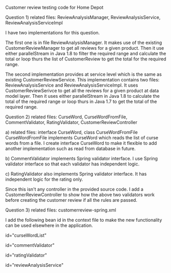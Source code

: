 Customer review testing code for Home Depot

Question 1) related files: ReviewAnalysisManager, ReviewAnalysisService, ReviewAnalysisServiceImpl

I have two implementations for this question. 

The first one is in file ReviewAnalysisManager. It makes use of the existing CustomerReviewManager to get all reviews for a given product. Then it use either parallelStream in Java 1.8 to filter the required range and calculate the total or loop thurs the list of CustomerReview to get the total for the required range. 

The second implementation provides at service level which is the same as existing CustomerReviewService. This implementation contains two files: ReviewAnalysisService and ReviewAnalysisServiceImpl. It uses CustomerReviewSerivce to get all the reviews for a given product at data model layer. Then it uses either parallelStream in Java 1.8 to calculate the total of the required range or loop thurs in Java 1.7 to get the total of the required range.

Question 2) related files: CurseWord, CurseWordFromFile, CommentValidator, RatingValidator, CustomerReviewController

a) related files: interface CurseWord, class CurseWordFromFile
CurseWordFromFile implements CurseWord which reads the list of curse words from a file. I create interface CurseWord to make it flexible to add another implementation such as read from database in future.

b) CommentValidator implements Spring validator interface. I use Spring validator interface so that each validator has independent logic.

c) RatingValidator also implements Spring validator interface. It has independent logic for the rating only.

Since this isn't any controller in the provided source code. I add a CustomerReviewController to show how the above two validators work before creating the customer review if all the rules are passed.

Question 3) related files: customerreview-spring.xml

I add the following bean id in the context file to make the new functionality can be used elsewhere in the application.

id="curseWordList" 
 
id="commentValidator"
 
id="ratingValidator"

id="reviewAnalysisService"

